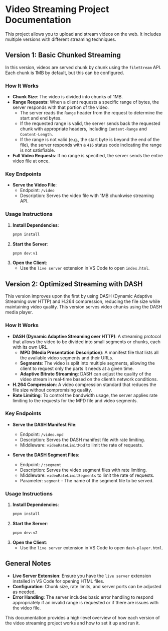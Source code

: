 # Video Streaming Project Documentation

This project allows you to upload and stream videos on the web. It includes multiple versions with different streaming techniques.

## Version 1: Basic Chunked Streaming

In this version, videos are served chunk by chunk using the `fileStream` API. Each chunk is 1MB by default, but this can be configured.

### How It Works

- **Chunk Size**: The video is divided into chunks of 1MB.
- **Range Requests**: When a client requests a specific range of bytes, the server responds with that portion of the video.
  - The server reads the `Range` header from the request to determine the start and end bytes.
  - If the requested range is valid, the server sends back the requested chunk with appropriate headers, including `Content-Range` and `Content-Length`.
  - If the range is not valid (e.g., the start byte is beyond the end of the file), the server responds with a `416` status code indicating the range is not satisfiable.
- **Full Video Requests**: If no range is specified, the server sends the entire video file at once.

### Key Endpoints

- **Serve the Video File**:
  - Endpoint: `/video`
  - Description: Serves the video file with 1MB chunkwise streaming API.

### Usage Instructions

1. **Install Dependencies**:
   ```sh
   pnpm install
   ```
2. **Start the Server**:
   ```sh
   pnpm dev:v1
   ```
3. **Open the Client**:
   - Use the `live server` extension in VS Code to open `index.html`.

## Version 2: Optimized Streaming with DASH

This version improves upon the first by using DASH (Dynamic Adaptive Streaming over HTTP) and H.264 compression, reducing the file size while maintaining video quality. This version serves video chunks using the DASH media player.

### How It Works

- **DASH (Dynamic Adaptive Streaming over HTTP)**: A streaming protocol that allows the video to be divided into small segments or chunks, each with its own URL.
  - **MPD (Media Presentation Description)**: A manifest file that lists all the available video segments and their URLs.
  - **Segments**: The video is split into multiple segments, allowing the client to request only the parts it needs at a given time.
  - **Adaptive Bitrate Streaming**: DASH can adjust the quality of the video stream in real-time based on the client’s network conditions.
- **H.264 Compression**: A video compression standard that reduces the file size without compromising quality.
- **Rate Limiting**: To control the bandwidth usage, the server applies rate limiting to the requests for the MPD file and video segments.

### Key Endpoints

- **Serve the DASH Manifest File**:
  - Endpoint: `/video.mpd`
  - Description: Serves the DASH manifest file with rate limiting.
  - Middleware: `videoRateLimitMpd` to limit the rate of requests.
  
- **Serve the DASH Segment Files**:
  - Endpoint: `/:segment`
  - Description: Serves the video segment files with rate limiting.
  - Middleware: `videoRateLimitSegments` to limit the rate of requests.
  - Parameter: `segment` - The name of the segment file to be served.

### Usage Instructions

1. **Install Dependencies**:
   ```sh
   pnpm install
   ```
2. **Start the Server**:
   ```sh
   pnpm dev:v2
   ```
3. **Open the Client**:
   - Use the `live server` extension in VS Code to open `dash-player.html`.


## General Notes

- **Live Server Extension**: Ensure you have the `live server` extension installed in VS Code for opening HTML files.
- **Configuration**: Chunk size, rate limits, and server ports can be adjusted as needed.
- **Error Handling**: The server includes basic error handling to respond appropriately if an invalid range is requested or if there are issues with the video file.

This documentation provides a high-level overview of how each version of the video streaming project works and how to set it up and run it.